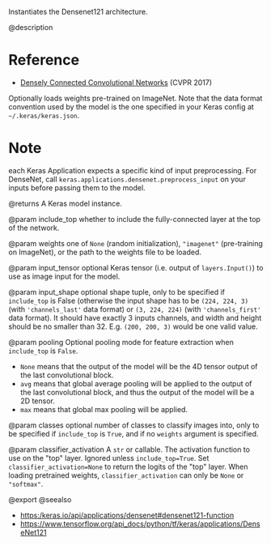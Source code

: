 Instantiates the Densenet121 architecture.

@description

# Reference
- [Densely Connected Convolutional Networks](
    https://arxiv.org/abs/1608.06993) (CVPR 2017)

Optionally loads weights pre-trained on ImageNet.
Note that the data format convention used by the model is
the one specified in your Keras config at `~/.keras/keras.json`.

# Note
each Keras Application expects a specific kind of input preprocessing.
For DenseNet, call `keras.applications.densenet.preprocess_input`
on your inputs before passing them to the model.

@returns
    A Keras model instance.

@param include_top
whether to include the fully-connected
layer at the top of the network.

@param weights
one of `None` (random initialization),
`"imagenet"` (pre-training on ImageNet),
or the path to the weights file to be loaded.

@param input_tensor
optional Keras tensor
(i.e. output of `layers.Input()`)
to use as image input for the model.

@param input_shape
optional shape tuple, only to be specified
if `include_top` is False (otherwise the input shape
has to be `(224, 224, 3)` (with `'channels_last'` data format)
or `(3, 224, 224)` (with `'channels_first'` data format).
It should have exactly 3 inputs channels,
and width and height should be no smaller than 32.
E.g. `(200, 200, 3)` would be one valid value.

@param pooling
Optional pooling mode for feature extraction
when `include_top` is `False`.
- `None` means that the output of the model will be
    the 4D tensor output of the
    last convolutional block.
- `avg` means that global average pooling
    will be applied to the output of the
    last convolutional block, and thus
    the output of the model will be a 2D tensor.
- `max` means that global max pooling will
    be applied.

@param classes
optional number of classes to classify images
into, only to be specified if `include_top` is `True`, and
if no `weights` argument is specified.

@param classifier_activation
A `str` or callable.
The activation function to use
on the "top" layer. Ignored unless `include_top=True`. Set
`classifier_activation=None` to return the logits
of the "top" layer. When loading pretrained weights,
`classifier_activation` can only be `None` or `"softmax"`.

@export
@seealso
+ <https:/keras.io/api/applications/densenet#densenet121-function>
+ <https://www.tensorflow.org/api_docs/python/tf/keras/applications/DenseNet121>
